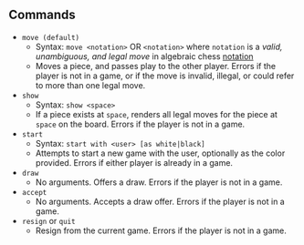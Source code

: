## Commands

- `move (default)`
    - Syntax: `move <notation>` OR `<notation>` where `notation` is a *valid, unambiguous, and legal move* in algebraic chess [notation](https://en.wikipedia.org/wiki/Algebraic_notation_(chess))
    - Moves a piece, and passes play to the other player. Errors if the player is not in a game, or if the move is invalid, illegal, or could refer to more than one legal move.
- `show`
    - Syntax: `show <space>`
    - If a piece exists at `space`, renders all legal moves for the piece at `space` on the board. Errors if the player is not in a game.
- `start`
    - Syntax: `start with <user> [as white|black]`
    - Attempts to start a new game with the user, optionally as the color provided. Errors if either player is already in a game.
- `draw`
    - No arguments. Offers a draw. Errors if the player is not in a game.
- `accept`
    - No arguments. Accepts a draw offer. Errors if the player is not in a game.
- `resign` or `quit`
    - Resign from the current game. Errors if the player is not in a game.
